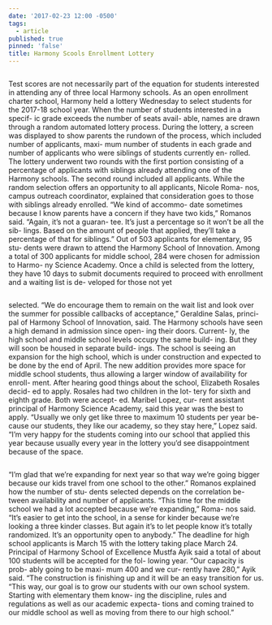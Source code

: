 ```yaml
---
date: '2017-02-23 12:00 -0500'
tags:
  - article
published: true
pinned: 'false'
title: Harmony Scools Enrollment Lottery
---
```

<div class="row">
  <div class="column">
	<p>
	Test scores are not 
necessarily part of the
equation for students 
interested in attending
any of three local 
Harmony schools.
As an open enrollment 
charter school,
Harmony held a lottery
Wednesday to select
students for the 
2017-18 school year.
When the number of students
interested in a specif-
ic grade exceeds the
number of seats avail-
able, names are drawn 
through a random
automated lottery 
process. During the 
lottery, a screen was 
displayed to show 
parents the rundown
of the process,
which included number
of applicants, maxi-
mum number of students
in each grade and
number of applicants
who were siblings of
students currently en-
rolled.
The lottery underwent
two rounds with the first
portion consisting of a
percentage of applicants
with siblings already
attending one of the
Harmony schools. The
second round included
all applicants. While the
random selection offers
an opportunity to all
applicants, Nicole Roma-
nos, campus outreach
coordinator, explained
that consideration goes
to those with siblings
already enrolled.
“We kind of accommo-
date sometimes because I
know parents have a
concern if they have two
kids,” Romanos said.
“Again, it’s not a guaran-
tee. It’s just a percentage
so it won’t be all the sib-
lings. Based on the
amount of people that
applied, they’ll take a
percentage of that for
siblings.”
Out of 503 applicants
for elementary, 95 stu-
dents were drawn to
attend the Harmony
School of Innovation.
Among a total of 300
applicants for middle
school, 284 were chosen
for admission to Harmo-
ny Science Academy.
Once a child is selected
from the lottery, they
have 10 days to submit
documents required to
proceed with enrollment
and a waiting list is de-
veloped for those not yet
	</p>
  </div>
  <div class="column">
    <p>
selected.
“We do encourage
them to remain on the
wait list and look over
the summer for possible
callbacks of acceptance,”
Geraldine Salas, princi-
pal of Harmony School of
Innovation, said.
The Harmony schools
have seen a high demand
in admission since open-
ing their doors. Current-
ly, the high school and
middle school levels
occupy the same build-
ing. But they will soon be
housed in separate build-
ings. The school is seeing
an expansion for the
high school, which is
under construction and
expected to be done by
the end of April. The
new addition provides
more space for middle
school students, thus
allowing a larger window
of availability for enroll-
ment.
After hearing good
things about the school,
Elizabeth Rosales decid-
ed to apply. Rosales had
two children in the lot-
tery for sixth and eighth
grade. Both were accept-
ed. Maribel Lopez, cur-
rent assistant principal
of Harmony Science
Academy, said this year
was the best to apply.
“Usually we only get
like three to maximum 10
students per year be-
cause our students, they
like our academy, so they
stay here,” Lopez said.
“I’m very happy for the
students coming into our
school that applied this
year because usually
every year in the lottery
you’d see disappointment
because of the space.
    </p>
  </div>
  <div class="column">
    <p>
	“I’m glad that we’re
expanding for next year
so that way we’re going
bigger because our kids
travel from one school to
the other.”
Romanos explained
how the number of stu-
dents selected depends
on the correlation be-
tween availability and
number of applicants.
“This time for the
middle school we had a
lot accepted because
we’re expanding,” Roma-
nos said. “It’s easier to
get into the school, in a
sense for kinder because
we’re looking a three
kinder classes. But again
it’s to let people know it’s
totally randomized. It’s
an opportunity open to
anybody.”
The deadline for high
school applicants is
March 15 with the lottery
taking place March 24.
Principal of Harmony
School of Excellence
Mustfa Ayik said a total
of about 100 students will
be accepted for the fol-
lowing year.
“Our capacity is prob-
ably going to be maxi-
mum 400 and we cur-
rently have 280,” Ayik
said. “The construction
is finishing up and it will
be an easy transition for
us.
“This way, our goal is
to grow our students
with our own school
system. Starting with
elementary them know-
ing the discipline, rules
and regulations as well
as our academic expecta-
tions and coming trained
to our middle school as
well as moving from
there to our high school.”
    </p>
  </div>
</div>